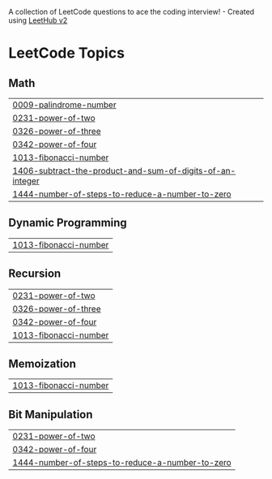 A collection of LeetCode questions to ace the coding interview! - Created using [LeetHub v2](https://github.com/arunbhardwaj/LeetHub-2.0)
<!---LeetCode Topics Start-->
# LeetCode Topics
## Math
|  |
| ------- |
| [0009-palindrome-number](https://github.com/baargavi100/HackerRank-leetcode/tree/master/0009-palindrome-number) |
| [0231-power-of-two](https://github.com/baargavi100/HackerRank-leetcode/tree/master/0231-power-of-two) |
| [0326-power-of-three](https://github.com/baargavi100/HackerRank-leetcode/tree/master/0326-power-of-three) |
| [0342-power-of-four](https://github.com/baargavi100/HackerRank-leetcode/tree/master/0342-power-of-four) |
| [1013-fibonacci-number](https://github.com/baargavi100/HackerRank-leetcode/tree/master/1013-fibonacci-number) |
| [1406-subtract-the-product-and-sum-of-digits-of-an-integer](https://github.com/baargavi100/HackerRank-leetcode/tree/master/1406-subtract-the-product-and-sum-of-digits-of-an-integer) |
| [1444-number-of-steps-to-reduce-a-number-to-zero](https://github.com/baargavi100/HackerRank-leetcode/tree/master/1444-number-of-steps-to-reduce-a-number-to-zero) |
## Dynamic Programming
|  |
| ------- |
| [1013-fibonacci-number](https://github.com/baargavi100/HackerRank-leetcode/tree/master/1013-fibonacci-number) |
## Recursion
|  |
| ------- |
| [0231-power-of-two](https://github.com/baargavi100/HackerRank-leetcode/tree/master/0231-power-of-two) |
| [0326-power-of-three](https://github.com/baargavi100/HackerRank-leetcode/tree/master/0326-power-of-three) |
| [0342-power-of-four](https://github.com/baargavi100/HackerRank-leetcode/tree/master/0342-power-of-four) |
| [1013-fibonacci-number](https://github.com/baargavi100/HackerRank-leetcode/tree/master/1013-fibonacci-number) |
## Memoization
|  |
| ------- |
| [1013-fibonacci-number](https://github.com/baargavi100/HackerRank-leetcode/tree/master/1013-fibonacci-number) |
## Bit Manipulation
|  |
| ------- |
| [0231-power-of-two](https://github.com/baargavi100/HackerRank-leetcode/tree/master/0231-power-of-two) |
| [0342-power-of-four](https://github.com/baargavi100/HackerRank-leetcode/tree/master/0342-power-of-four) |
| [1444-number-of-steps-to-reduce-a-number-to-zero](https://github.com/baargavi100/HackerRank-leetcode/tree/master/1444-number-of-steps-to-reduce-a-number-to-zero) |
<!---LeetCode Topics End-->